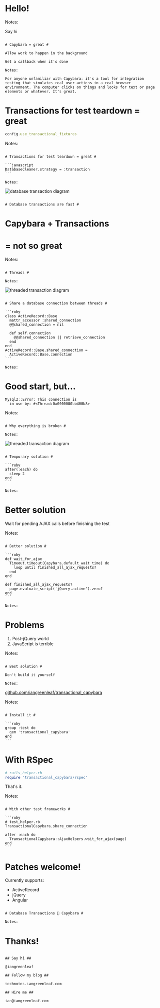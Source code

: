 # Hello! #

Notes:

Say hi

~~~

# Capybara = great #

Allow work to happen in the background

Get a callback when it's done

Notes:

For anyone unfamiliar with Capybara: it's a tool for integration testing that simulates real user actions in a real browser environment. The computer clicks on things and looks for text or page elements or whatever. It's great.

~~~

# Transactions for test teardown = great #

```ruby
config.use_transactional_fixtures
```

Notes:

~~~

# Transactions for test teardown = great #

```javascript
DatabaseCleaner.strategy = :transaction
```

Notes:

~~~

![database transaction diagram](database_transactions.svg)

~~~

# Database transactions are fast #

~~~

# Capybara + Transactions #
# = not so great #

Notes:

~~~

# Threads #

Notes:

~~~

![threaded transaction diagram](capybara_threads.svg)

~~~

# Share a database connection between threads #

```ruby
class ActiveRecord::Base
  mattr_accessor :shared_connection
  @@shared_connection = nil

  def self.connection
    @@shared_connection || retrieve_connection
  end
end
ActiveRecord::Base.shared_connection =
  ActiveRecord::Base.connection
```

Notes:

~~~

# Good start, but… #

```
Mysql2::Error: This connection is
  in use by: #<Thread:0x0000000bb400b8>
```

Notes:

~~~

# Why everything is broken #

Notes:

~~~

![threaded transaction diagram](threaded_transactions.svg)

~~~

# Temporary solution #

```ruby
after(:each) do
  sleep 2
end
```

Notes:

~~~

# Better solution #

Wait for pending AJAX calls before finishing the test

Notes:

~~~

# Better solution #

```ruby
def wait_for_ajax
  Timeout.timeout(Capybara.default_wait_time) do
    loop until finished_all_ajax_requests?
  end
end

def finished_all_ajax_requests?
  page.evaluate_script('jQuery.active').zero?
end
```

Notes:

~~~

# Problems #

1. Post-jQuery world
2. JavaScript is terrible

Notes:

~~~

# Best solution #

Don't build it yourself

Notes:

~~~

[github.com/iangreenleaf/transactional_capybara](https://github.com/iangreenleaf/transactional_capybara)

Notes:

~~~

# Install it #

```ruby
group :test do
  gem 'transactional_capybara'
end
```

~~~

# With RSpec #

```ruby
# rails_helper.rb
require "transactional_capybara/rspec"
```

That's it.

Notes:

~~~

# With other test frameworks #

```ruby
# test_helper.rb
TransactionalCapybara.share_connection

after :each do
  TransactionalCapybara::AjaxHelpers.wait_for_ajax(page)
end
```

~~~

# Patches welcome! #

Currently supports:

 * ActiveRecord
 * jQuery
 * Angular

~~~

# Database Transactions 💜 Capybara #

Notes:

~~~

# Thanks! #

~~~

## Say hi ##

@iangreenleaf

## Follow my blog ##

technotes.iangreenleaf.com

## Hire me ##

ian@iangreenleaf.com
